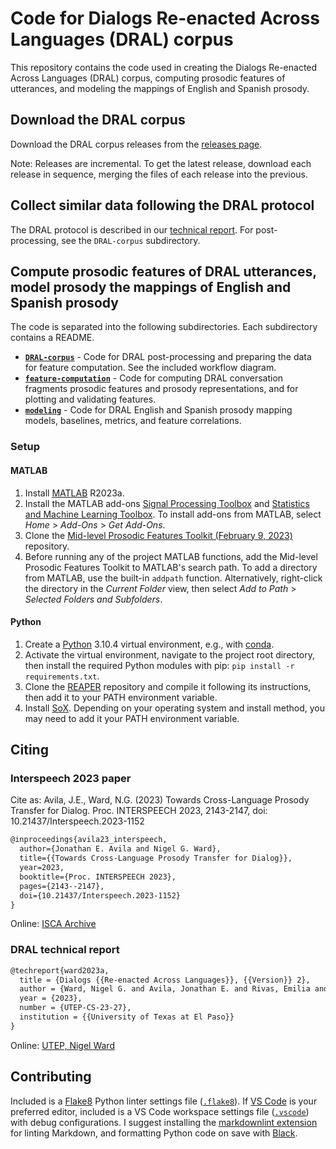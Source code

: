 # Code for Dialogs Re-enacted Across Languages (DRAL) corpus

This repository contains the code used in creating the Dialogs Re-enacted Across Languages (DRAL) corpus, computing prosodic features of utterances, and modeling the mappings of English and Spanish prosody.

## Download the DRAL corpus

Download the DRAL corpus releases from the [releases page](https://www.cs.utep.edu/nigel/dral/).

Note: Releases are incremental. To get the latest release, download each release in sequence, merging the files of each release into the previous.

## Collect similar data following the DRAL protocol

The DRAL protocol is described in our [technical report](https://www.cs.utep.edu/nigel/papers/dral-techreport.pdf). For post-processing, see the `DRAL-corpus` subdirectory.

## Compute prosodic features of DRAL utterances, model prosody the mappings of English and Spanish prosody

The code is separated into the following subdirectories. Each subdirectory contains a README.

- [**`DRAL-corpus`**](DRAL-corpus/) - Code for DRAL post-processing and preparing the data for feature computation. See the included workflow diagram.
- [**`feature-computation`**](feature-computation/) - Code for computing DRAL conversation fragments prosodic features and prosody representations, and for plotting and validating features.
- [**`modeling`**](modeling/) - Code for DRAL English and Spanish prosody mapping models, baselines, metrics, and feature correlations.

### Setup

#### MATLAB

1. Install [MATLAB](https://www.mathworks.com/products/matlab.html) R2023a.
2. Install the MATLAB add-ons [Signal Processing Toolbox](https://www.mathworks.com/products/signal.html) and [Statistics and Machine Learning Toolbox](https://www.mathworks.com/products/statistics.html). To install add-ons from MATLAB, select *Home* > *Add-Ons* > *Get Add-Ons*.
3. Clone the [Mid-level Prosodic Features Toolkit (February 9, 2023)](https://github.com/nigelgward/midlevel) repository.
4. Before running any of the project MATLAB functions, add the Mid-level Prosodic Features Toolkit to MATLAB's search path. To add a directory from MATLAB, use the built-in `addpath` function. Alternatively, right-click the directory in the *Current Folder* view, then select *Add to Path* > *Selected Folders and Subfolders*.

#### Python

1. Create a [Python](https://www.python.org) 3.10.4 virtual environment, e.g., with [conda](https://docs.conda.io/en/latest/).
2. Activate the virtual environment, navigate to the project root directory, then install the required Python modules with pip: `pip install -r requirements.txt`.
3. Clone the [REAPER](https://github.com/google/REAPER) repository and compile it following its instructions, then add it to your PATH environment variable.
4. Install [SoX](https://sox.sourceforge.net). Depending on your operating system and install method, you may need to add it your PATH environment variable.

## Citing


### Interspeech 2023 paper

Cite as: Avila, J.E., Ward, N.G. (2023) Towards Cross-Language Prosody Transfer for Dialog. Proc. INTERSPEECH 2023, 2143-2147, doi: 10.21437/Interspeech.2023-1152

```tex
@inproceedings{avila23_interspeech,
  author={Jonathan E. Avila and Nigel G. Ward},
  title={{Towards Cross-Language Prosody Transfer for Dialog}},
  year=2023,
  booktitle={Proc. INTERSPEECH 2023},
  pages={2143--2147},
  doi={10.21437/Interspeech.2023-1152}
}
```

Online: [ISCA Archive](https://www.isca-speech.org/archive/interspeech_2023/index.html)

### DRAL technical report

```tex
@techreport{ward2023a,
  title = {Dialogs {{Re-enacted Across Languages}}, {{Version}} 2},
  author = {Ward, Nigel G. and Avila, Jonathan E. and Rivas, Emilia and Marco, Divette},
  year = {2023},
  number = {UTEP-CS-23-27},
  institution = {{University of Texas at El Paso}}
}
```

Online: [UTEP, Nigel Ward](https://www.cs.utep.edu/nigel/abstracts/dral-techreport2.html)

## Contributing

Included is a [Flake8](https://flake8.pycqa.org/en/latest/) Python linter settings file ([`.flake8`](.flake8)). If [VS Code](https://code.visualstudio.com) is your preferred editor, included is a VS Code workspace settings file ([`.vscode`](.vscode/)) with debug configurations. I suggest installing the [markdownlint extension](https://marketplace.visualstudio.com/items?itemName=DavidAnson.vscode-markdownlint) for linting Markdown, and formatting Python code on save with [Black](https://black.readthedocs.io/en/stable/).
